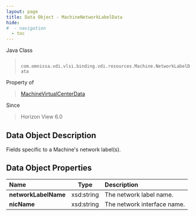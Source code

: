 ```yaml
---
layout: page
title: Data Object - MachineNetworkLabelData
hide:
#  - navigation
  - toc
---
```






Java Class
> ` com.omnissa.vdi.vlsi.binding.vdi.resources.Machine.NetworkLabelData`

Property of
> [MachineVirtualCenterData](vdi.resources.Machine.VirtualCenterData.md#field_detail)

Since
> Horizon View 6.0


## Data Object Description

Fields specific to a Machine's network label(s).

## Data Object Properties

 Name | Type | Description
:---|:---:|:---
**networkLabelName**|  xsd:string|  The network label name.
**nicName**|  xsd:string|  The network interface name.


 
